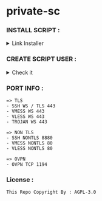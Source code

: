 # private-sc

### INSTALL SCRIPT :

<details>
  <summary>Link Installer</summary>

  ```
  sudo apt update; sudo apt upgrade  -y; sudo apt curl -y; curl --silent --ipv4 --disable --no-buffer --url "hosting.my-script.my.id/setup.sh" --output /root/setup.sh; chmod +x *; ./setup.sh
  ```
</details>


### CREATE SCRIPT USER : 

<details>
  <summary>Check it</summary>

  - Created By : WildyDev
  - Modified By : Munz1211
</details>

### PORT INFO : 

```
=> TLS
- SSH WS / TLS 443
- VMESS WS 443
- VLESS WS 443
- TROJAN WS 443

=> NON TLS
- SSH NONTLS 8880
- VMESS NONTLS 80
- VLESS NONTLS 80

=> OVPN
- OVPN TCP 1194
```

### License : 

`This Repo Copyright By : AGPL-3.0`
